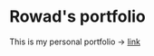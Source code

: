 # Rowad's portfolio

This is my personal portfolio -> [link](https://mohammedal-rowad.github.io/me/)

